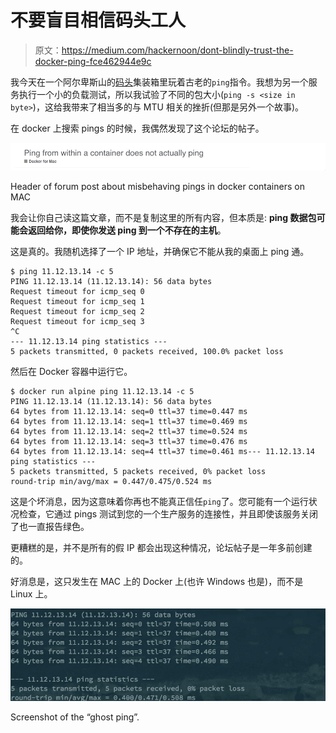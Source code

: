 # 不要盲目相信码头工人

> 原文：<https://medium.com/hackernoon/dont-blindly-trust-the-docker-ping-fce462944e9c>

我今天在一个阿尔卑斯山的[码头](https://hub.docker.com/_/alpine/)集装箱里玩着古老的`ping`指令。我想为另一个服务执行一个小的负载测试，所以我试验了不同的包大小(`ping -s <size in byte>`)，这给我带来了相当多的与 MTU 相关的挫折(但那是另外一个故事)。

在 docker 上搜索 pings 的时候，我偶然发现了这个论坛的帖子。

![](img/6d81411f134a3b5444ca2720f103418d.png)

Header of forum post about misbehaving pings in docker containers on MAC

我会让你自己读这篇文章，而不是复制这里的所有内容，但本质是: **ping 数据包可能会返回给你，即使你发送 ping 到一个不存在的主机**。

这是真的。我随机选择了一个 IP 地址，并确保它不能从我的桌面上 ping 通。

```
$ ping 11.12.13.14 -c 5
PING 11.12.13.14 (11.12.13.14): 56 data bytes
Request timeout for icmp_seq 0
Request timeout for icmp_seq 1
Request timeout for icmp_seq 2
Request timeout for icmp_seq 3
^C
--- 11.12.13.14 ping statistics ---
5 packets transmitted, 0 packets received, 100.0% packet loss
```

然后在 Docker 容器中运行它。

```
$ docker run alpine ping 11.12.13.14 -c 5
PING 11.12.13.14 (11.12.13.14): 56 data bytes
64 bytes from 11.12.13.14: seq=0 ttl=37 time=0.447 ms
64 bytes from 11.12.13.14: seq=1 ttl=37 time=0.469 ms
64 bytes from 11.12.13.14: seq=2 ttl=37 time=0.524 ms
64 bytes from 11.12.13.14: seq=3 ttl=37 time=0.476 ms
64 bytes from 11.12.13.14: seq=4 ttl=37 time=0.461 ms--- 11.12.13.14 ping statistics ---
5 packets transmitted, 5 packets received, 0% packet loss
round-trip min/avg/max = 0.447/0.475/0.524 ms
```

这是个坏消息，因为这意味着你再也不能真正信任`ping`了。您可能有一个运行状况检查，它通过 pings 测试到您的一个生产服务的连接性，并且即使该服务关闭了也一直报告绿色。

更糟糕的是，并不是所有的假 IP 都会出现这种情况，论坛帖子是一年多前创建的。

好消息是，这只发生在 MAC 上的 Docker 上(也许 Windows 也是)，而不是 Linux 上。

![](img/891a5926871928007c1cf149095e7701.png)

Screenshot of the “ghost ping”.